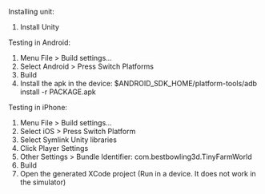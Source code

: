 Installing unit:

1) Install Unity

Testing in Android:

1) Menu File > Build settings... 
2) Select Android > Press Switch Platforms
3) Build
4) Install the apk in the device: $ANDROID_SDK_HOME/platform-tools/adb install -r PACKAGE.apk

Testing in iPhone:

1) Menu File > Build settings...
2) Select iOS > Press Switch Platform 
3) Select Symlink Unity libraries
4) Click Player Settings
5) Other Settings > Bundle Identifier: com.bestbowling3d.TinyFarmWorld
6) Build
7) Open the generated XCode project (Run in a device. It does not work in the simulator)
